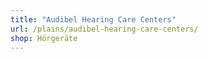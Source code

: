 ```yaml
---
title: "Audibel Hearing Care Centers"
url: /plains/audibel-hearing-care-centers/
shop: Hörgeräte
---
```

